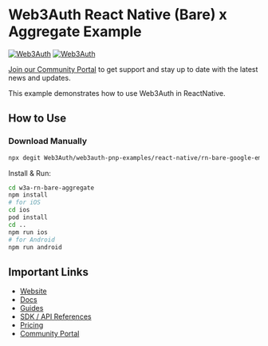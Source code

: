 # Web3Auth React Native (Bare) x Aggregate Example

[![Web3Auth](https://img.shields.io/badge/Web3Auth-SDK-blue)](https://web3auth.io/docs/sdk/pnp/react-native)
[![Web3Auth](https://img.shields.io/badge/Web3Auth-Community-cyan)](https://community.web3auth.io)

[Join our Community Portal](https://community.web3auth.io/) to get support and stay up to date with the latest news and updates.

This example demonstrates how to use Web3Auth in ReactNative.

## How to Use

### Download Manually

```bash
npx degit Web3Auth/web3auth-pnp-examples/react-native/rn-bare-google-emailpasswordless-example w3a-rn-bare-aggregate
```

Install & Run:

```bash
cd w3a-rn-bare-aggregate
npm install
# for iOS
cd ios
pod install
cd ..
npm run ios
# for Android
npm run android
```

## Important Links

- [Website](https://web3auth.io)
- [Docs](https://web3auth.io/docs)
- [Guides](https://web3auth.io/docs/guides)
- [SDK / API References](https://web3auth.io/docs/sdk)
- [Pricing](https://web3auth.io/pricing.html)
- [Community Portal](https://community.web3auth.io)
